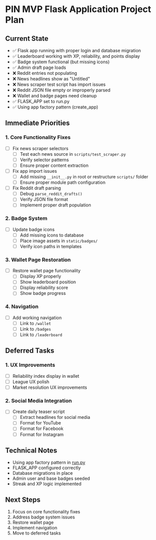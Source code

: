 # PIN MVP Flask Application Project Plan

## Current State
- ✅ Flask app running with proper login and database migration
- ✅ Leaderboard working with XP, reliability, and points display
- ✅ Badge system functional (but missing icons)
- ✅ Admin draft page loads
- ❌ Reddit entries not populating
- ❌ News headlines show as "Untitled"
- ❌ News scraper test script has import issues
- ❌ Reddit JSON file empty or improperly parsed
- ❌ Wallet and badge pages need cleanup
- ✅ FLASK_APP set to run.py
- ✅ Using app factory pattern (create_app)

## Immediate Priorities

### 1. Core Functionality Fixes
- [ ] Fix news scraper selectors
  - [ ] Test each news source in `scripts/test_scraper.py`
  - [ ] Verify selector patterns
  - [ ] Ensure proper content extraction

- [ ] Fix app import issues
  - [ ] Add missing `__init__.py` in root or restructure `scripts/` folder
  - [ ] Ensure proper module path configuration

- [ ] Fix Reddit draft parsing
  - [ ] Debug `parse_reddit_drafts()`
  - [ ] Verify JSON file format
  - [ ] Implement proper draft population

### 2. Badge System
- [ ] Update badge icons
  - [ ] Add missing icons to database
  - [ ] Place image assets in `static/badges/`
  - [ ] Verify icon paths in templates

### 3. Wallet Page Restoration
- [ ] Restore wallet page functionality
  - [ ] Display XP properly
  - [ ] Show leaderboard position
  - [ ] Display reliability score
  - [ ] Show badge progress

### 4. Navigation
- [ ] Add working navigation
  - [ ] Link to `/wallet`
  - [ ] Link to `/badges`
  - [ ] Link to `/leaderboard`

## Deferred Tasks

### 1. UX Improvements
- [ ] Reliability index display in wallet
- [ ] League UX polish
- [ ] Market resolution UX improvements

### 2. Social Media Integration
- [ ] Create daily teaser script
  - [ ] Extract headlines for social media
  - [ ] Format for YouTube
  - [ ] Format for Facebook
  - [ ] Format for Instagram

## Technical Notes
- Using app factory pattern in [run.py](cci:7://file:///Users/georgeflinn/PM4/run.py:0:0-0:0)
- FLASK_APP configured correctly
- Database migrations in place
- Admin user and base badges seeded
- Streak and XP logic implemented

## Next Steps
1. Focus on core functionality fixes
2. Address badge system issues
3. Restore wallet page
4. Implement navigation
5. Move to deferred tasks
